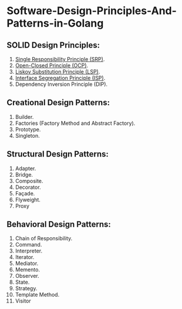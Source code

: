 # Software-Design-Principles-And-Patterns-in-Golang
## SOLID Design Principles: 
1. [Single Responsibility Principle (SRP)](/1.%20SOLID%20Principle/1.%20Single%20Responsibility%20Principle).
2. [Open-Closed Principle (OCP)](/1.%20SOLID%20Principle/2.%20Open%20Close%20Principle).
3. [Liskov Substitution Principle (LSP)](/1.%20SOLID%20Principle/3.%20Liskov%20Substitution%20Principle).
4. [Interface Segregation Principle (ISP)](/1.%20SOLID%20Principle/4.%20Interface%20Segregation%20Principle).
5. Dependency Inversion Principle (DIP).  

## Creational Design Patterns: 
1. Builder.
2. Factories (Factory Method and Abstract Factory).
3.  Prototype.
4.  Singleton.

## Structural Design Patterns: 
1. Adapter.
2. Bridge.
3. Composite.
4. Decorator.
5. Façade.
6. Flyweight.
7. Proxy  

## Behavioral Design Patterns: 
1. Chain of Responsibility.
2. Command.
3. Interpreter.
4. Iterator.
5. Mediator.
6. Memento.
7. Observer.
8. State.
9. Strategy.
10. Template Method.
11. Visitor
